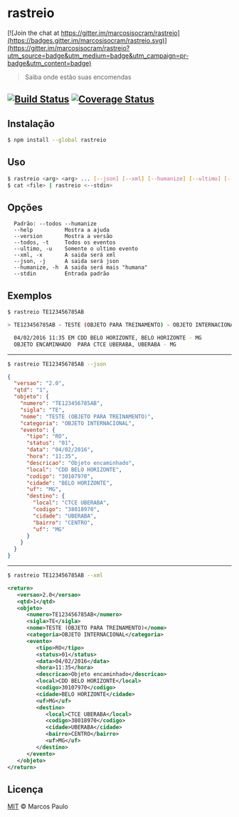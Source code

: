 # rastreio

[![Join the chat at https://gitter.im/marcosisocram/rastreio](https://badges.gitter.im/marcosisocram/rastreio.svg)](https://gitter.im/marcosisocram/rastreio?utm_source=badge&utm_medium=badge&utm_campaign=pr-badge&utm_content=badge)
> Saiba onde estão suas encomendas

[![Build Status](https://travis-ci.org/marcosisocram/rastreio.svg?branch=master)](https://travis-ci.org/marcosisocram/rastreio) [![Coverage Status](https://coveralls.io/repos/github/marcosisocram/rastreio/badge.svg?branch=master)](https://coveralls.io/github/marcosisocram/rastreio?branch=master)
---
## Instalação
```sh
$ npm install --global rastreio
```

## Uso
```sh
$ rastreio <arg> <arg> ... [--json] [--xml] [--humanize] [--ultimo] [--todos]
$ cat <file> | rastreio <--stdin>
```

## Opções
```
  Padrão: --todos --humanize
  --help          Mostra a ajuda
  --version       Mostra a versão
  --todos, -t     Todos os eventos
  --ultimo, -u    Somente o ultimo evento
  --xml, -x       A saida será xml
  --json, -j      A saida será json
  --humanize, -h  A saida será mais "humana"
  --stdin         Entrada padrão
```

## Exemplos
```sh
$ rastreio TE123456785AB
```
```sh
> TE123456785AB - TESTE (OBJETO PARA TREINAMENTO) - OBJETO INTERNACIONAL

  04/02/2016 11:35 EM CDD BELO HORIZONTE, BELO HORIZONTE - MG
  OBJETO ENCAMINHADO  PARA CTCE UBERABA, UBERABA - MG
```
---
```sh
$ rastreio TE123456785AB --json
```
```json
{
  "versao": "2.0",
  "qtd": "1",
  "objeto": {
    "numero": "TE123456785AB",
    "sigla": "TE",
    "nome": "TESTE (OBJETO PARA TREINAMENTO)",
    "categoria": "OBJETO INTERNACIONAL",
    "evento": {
      "tipo": "RO",
      "status": "01",
      "data": "04/02/2016",
      "hora": "11:35",
      "descricao": "Objeto encaminhado",
      "local": "CDD BELO HORIZONTE",
      "codigo": "30107970",
      "cidade": "BELO HORIZONTE",
      "uf": "MG",
      "destino": {
        "local": "CTCE UBERABA",
        "codigo": "38018970",
        "cidade": "UBERABA",
        "bairro": "CENTRO",
        "uf": "MG"
      }
    }
  }
}
```
---
```sh
$ rastreio TE123456785AB --xml
```
```xml
<return>
   <versao>2.0</versao>
   <qtd>1</qtd>
   <objeto>
      <numero>TE123456785AB</numero>
      <sigla>TE</sigla>
      <nome>TESTE (OBJETO PARA TREINAMENTO)</nome>
      <categoria>OBJETO INTERNACIONAL</categoria>
      <evento>
         <tipo>RO</tipo>
         <status>01</status>
         <data>04/02/2016</data>
         <hora>11:35</hora>
         <descricao>Objeto encaminhado</descricao>
         <local>CDD BELO HORIZONTE</local>
         <codigo>30107970</codigo>
         <cidade>BELO HORIZONTE</cidade>
         <uf>MG</uf>
         <destino>
            <local>CTCE UBERABA</local>
            <codigo>38018970</codigo>
            <cidade>UBERABA</cidade>
            <bairro>CENTRO</bairro>
            <uf>MG</uf>
         </destino>
      </evento>
   </objeto>
</return>
```
## Licença

[MIT](http://mp.mit-license.org/) © Marcos Paulo
